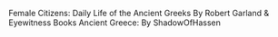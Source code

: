 Female Citizens: Daily Life of the Ancient Greeks By Robert Garland & Eyewitness Books Ancient Greece: By ShadowOfHassen

